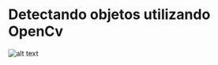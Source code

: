 # Detectando objetos utilizando OpenCv


![alt text](https://github.com/Paresqui/object_detection_OpenCV/blob/branch/Capturarsd.png?raw=true)
